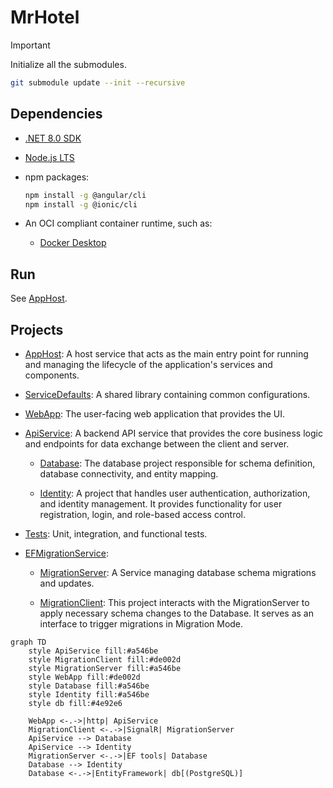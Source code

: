 # MrHotel


> [!IMPORTANT]
> Initialize all the submodules.
>
> ```bash
> git submodule update --init --recursive
> ```

## Dependencies

- [.NET 8.0 SDK](https://dotnet.microsoft.com/en-us/download/dotnet/8.0)

- [Node.js LTS](https://nodejs.org/)

- npm packages:

  ```bash
  npm install -g @angular/cli
  npm install -g @ionic/cli
  ```

- An OCI compliant container runtime, such as:

  - [Docker Desktop](https://www.docker.com/products/docker-desktop)

## Run

See [AppHost](AppHost/README.md).

## Projects

- [AppHost](AppHost/): A host service that acts as the main entry point for running and managing the lifecycle of the application's services and components.

- [ServiceDefaults](ServiceDefaults/): A shared library containing common configurations.

- [WebApp](WebApp/): The user-facing web application that provides the UI.

- [ApiService](ApiService/): A backend API service that provides the core business logic and endpoints for data exchange between the client and server.

  - [Database](Database/): The database project responsible for schema definition, database connectivity, and entity mapping.

  - [Identity](Identity/): A project that handles user authentication, authorization, and identity management. It provides functionality for user registration, login, and role-based access control.

- [Tests](Tests/): Unit, integration, and functional tests.

- [EFMigrationService](https://github.com/RaptorRush135/EFMigrationService/tree/main):

  - [MigrationServer](https://github.com/RaptorRush135/EFMigrationService/tree/main/Server): A Service managing database schema migrations and updates.

  - [MigrationClient](https://github.com/RaptorRush135/EFMigrationService/tree/main/Client): This project interacts with the MigrationServer to apply necessary schema changes to the Database. It serves as an interface to trigger migrations in Migration Mode.

```mermaid
graph TD
    style ApiService fill:#a546be
    style MigrationClient fill:#de002d
    style MigrationServer fill:#a546be
    style WebApp fill:#de002d
    style Database fill:#a546be
    style Identity fill:#a546be
    style db fill:#4e92e6

    WebApp <-.->|http| ApiService
    MigrationClient <-.->|SignalR| MigrationServer
    ApiService --> Database
    ApiService --> Identity
    MigrationServer <-.->|EF tools| Database
    Database --> Identity
    Database <-.->|EntityFramework| db[(PostgreSQL)]
```

